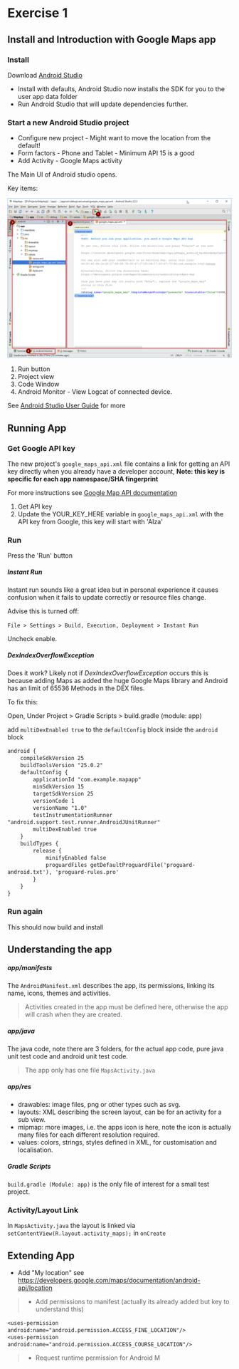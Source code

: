 # Exercise 1 

## Install and Introduction with Google Maps app

### Install

Download [Android Studio](https://developer.android.com/studio/index.html)

* Install with defaults, Android Studio now installs the SDK for you to the user app data folder
* Run Android Studio that will update dependencies further.


### Start a new Android Studio project

* Configure new project - Might want to move the location from the default!
* Form factors - Phone and Tablet - Minimum API 15 is a good
* Add Activity - Google Maps activity

The Main UI of Android studio opens.

Key items:

![AS Interface](../resources/images/AS-Overview-NewProject.png)

1. Run button
2. Project view
3. Code Window
4. Android Monitor - View Logcat of connected device.

See [Android Studio User Guide](https://developer.android.com/studio/intro/index.html) for more

## Running App

### Get Google API key

The new project's `google_maps_api.xml` file contains a link for getting an API key directly when you already have a developer account, **Note: this key is specific for each app namespace/SHA fingerprint**

For more instructions see [Google Map API documentation](https://developers.google.com/maps/documentation/android-api/start#get-key)

1. Get API key
2. Update the YOUR_KEY_HERE variable in `google_maps_api.xml` with the API key from Google, this key will start with 'AIza'

### Run

Press the 'Run' button 

##### Instant Run

Instant run sounds like a great idea but in personal experience it causes confusion when it fails to update correctly or resource files change.

Advise this is turned off:

`File > Settings > Build, Execution, Deployment > Instant Run`

Uncheck enable.

##### _DexIndexOverflowException_

Does it work? Likely not if _DexIndexOverflowException_ occurs this is because adding Maps as added the huge Google Maps library and Android has an limit of 65536 Methods in the DEX files.

To fix this: 

Open, Under Project > Gradle Scripts > build.gradle (module: app) 

add `multiDexEnabled true`  to the `defaultConfig` block inside the `android` block


```
android {
    compileSdkVersion 25
    buildToolsVersion "25.0.2"
    defaultConfig {
        applicationId "com.example.mapapp"
        minSdkVersion 15
        targetSdkVersion 25
        versionCode 1
        versionName "1.0"
        testInstrumentationRunner "android.support.test.runner.AndroidJUnitRunner"
        multiDexEnabled true
    }
    buildTypes {
        release {
            minifyEnabled false
            proguardFiles getDefaultProguardFile('proguard-android.txt'), 'proguard-rules.pro'
        }
    }
}
```

### Run again

This should now build and install

## Understanding the app

##### app/manifests
The `AndroidManifest.xml` describes the app, its permissions, linking its name, icons, themes and activities.

> Activities created in the app must be defined here, otherwise the app will crash when they are created.

##### app/java
The java code, note there are 3 folders, for the actual app code, pure java unit test code and android unit test code.

> The app only has one file `MapsActivity.java`

##### app/res

* drawables: image files, png or other types such as svg.
* layouts: XML describing the screen layout, can be for an activity for a sub view. 
* mipmap: more images, i.e. the apps icon is here, note the icon is actually many files for each different resolution required.
* values: colors, strings, styles defined in XML, for customisation and localisation.

##### Gradle Scripts

`build.gradle (Module: app)` is the only file of interest for a small test project.

### Activity/Layout Link

In `MapsActivity.java` the layout is linked via `setContentView(R.layout.activity_maps);` in `onCreate`

## Extending App

* Add "My location" see https://developers.google.com/maps/documentation/android-api/location

>* Add permissions to manifest (actually its already added but key to understand this)
```
<uses-permission android:name="android.permission.ACCESS_FINE_LOCATION"/>
<uses-permission android:name="android.permission.ACCESS_COURSE_LOCATION"/>
```
>* Request runtime permission for Android M
